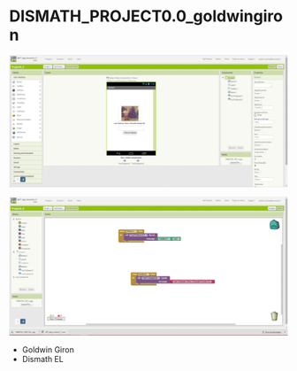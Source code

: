 # DISMATH_PROJECT0.0_goldwingiron

![asd1](https://raw.githubusercontent.com/DeLaSalleUniversity-Manila-DISMATH-t216/DISMATH_PROJECT0.0_goldwingiron/fd09f06d5bfa5e85635439ad112207699f3f56d3/asd1.PNG)

![asd2](https://raw.githubusercontent.com/DeLaSalleUniversity-Manila-DISMATH-t216/DISMATH_PROJECT0.0_goldwingiron/fd09f06d5bfa5e85635439ad112207699f3f56d3/asd2.PNG)

- Goldwin Giron
- Dismath EL
